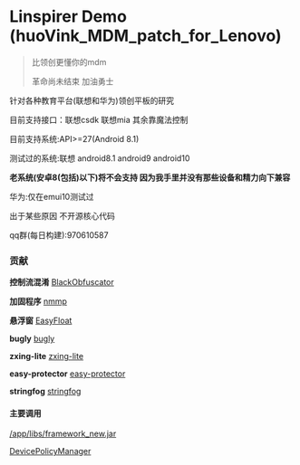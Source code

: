 
# Linspirer Demo (huoVink_MDM_patch_for_Lenovo)

> 比领创更懂你的mdm
> 
> 革命尚未结束 加油勇士
> <p align="right"></p>



针对各种教育平台(联想和华为)领创平板的研究



目前支持接口：联想csdk 联想mia 其余靠魔法控制 

目前支持系统:API>=27(Android 8.1)

测试过的系统:联想 android8.1 android9 android10

**老系统(安卓8(包括)以下)将不会支持 因为我手里并没有那些设备和精力向下兼容**

华为:仅在emui10测试过

出于某些原因 不开源核心代码

qq群(每日构建):970610587

### 贡献

**控制流混淆** [BlackObfuscator](https://github.com/CodingGay/BlackObfuscator-ASPlugin)

**加固程序** [nmmp](https://github.com/maoabc/nmmp)


**悬浮窗** [EasyFloat](https://github.com/princekin-f/EasyFloat)

**bugly** [bugly](https://bugly.qq.com/)

**zxing-lite** [zxing-lite](https://github.com/jenly1314/ZXingLite/)

**easy-protector** [easy-protector](https://github.com/lamster2018/EasyProtector)

**stringfog** [stringfog](https://github.com/MegatronKing/StringFog)

#### 主要调用

[/app/libs/framework_new.jar ](https://gitee.com/ljlvink/huovink_-mdm_catch_for_-lenovo/blob/master/LinspirerDemo-master/app/libs/framework_new.jar)

[DevicePolicyManager](https://developer.android.com/reference/android/app/admin/DevicePolicyManager)

